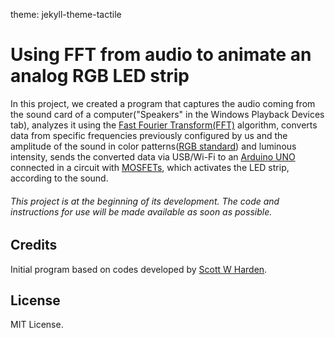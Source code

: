 theme: jekyll-theme-tactile
# Using FFT from audio to animate an analog RGB LED strip

In this project, we created a program that captures the audio coming from the sound card of a computer("Speakers" in the Windows Playback Devices tab), analyzes it using the [Fast Fourier Transform(FFT)](https://en.wikipedia.org/wiki/Fast_Fourier_transform) algorithm, converts data from specific frequencies previously configured by us and the amplitude of the sound in color patterns([RGB standard](https://en.wikipedia.org/wiki/RGB_color_model)) and luminous intensity, sends the converted data via USB/Wi-Fi to an [Arduino UNO](https://store.arduino.cc/usa/arduino-uno-rev3) connected in a circuit with [MOSFETs](https://en.wikipedia.org/wiki/MOSFET), which activates the LED strip, according to the sound.


###### This project is at the beginning of its development. The code and instructions for use will be made available as soon as possible.


## Credits
Initial program based on codes developed by [Scott W Harden](https://github.com/swharden).

## License
MIT License.
